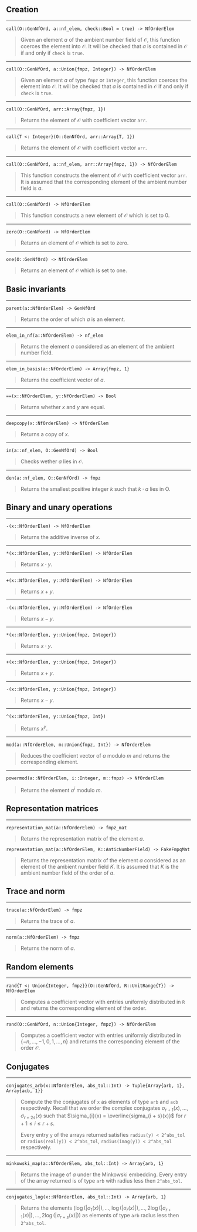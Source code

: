 <!-- Generated by Docile.jl -->

## Creation

<a name="call(O::Hecke.GenNfOrd, a::Nemo.nf_elem, check::Bool) at /home/thofmann/.julia/v0.4/Hecke/src/NfMaximalOrder/GenNfOrd.jl:156"></a>

---

```
call(O::GenNfOrd, a::nf_elem, check::Bool = true) -> NfOrderElem
```

> Given an element $a$ of the ambient number field of $\mathcal O$, this function coerces the element into $\mathcal O$. It will be checked that $a$ is contained in $\mathcal O$ if and only if `check` is `true`.


<a name="call(O::Hecke.GenNfOrd, a::Union{Integer,Nemo.fmpz}) at /home/thofmann/.julia/v0.4/Hecke/src/NfMaximalOrder/GenNfOrd.jl:174"></a>

---

```
call(O::GenNfOrd, a::Union{fmpz, Integer}) -> NfOrderElem
```

> Given an element $a$ of type `fmpz` or `Integer`, this function coerces the element into $\mathcal O$. It will be checked that $a$ is contained in $\mathcal O$ if and only if `check` is `true`.


<a name="call(O::Hecke.GenNfOrd, arr::Array{Nemo.fmpz,1}) at /home/thofmann/.julia/v0.4/Hecke/src/NfMaximalOrder/GenNfOrd.jl:184"></a>

---

```
call(O::GenNfOrd, arr::Array{fmpz, 1})
```

> Returns the element of $\mathcal O$ with coefficient vector `arr`.


<a name="call{T<:Integer}(O::Hecke.GenNfOrd, arr::Array{T<:Integer,1}) at /home/thofmann/.julia/v0.4/Hecke/src/NfMaximalOrder/GenNfOrd.jl:194"></a>

---

```
call{T <: Integer}(O::GenNfOrd, arr::Array{T, 1})
```

> Returns the element of $\mathcal O$ with coefficient vector `arr`.


<a name="call(O::Hecke.GenNfOrd, a::Nemo.nf_elem, arr::Array{Nemo.fmpz,1}) at /home/thofmann/.julia/v0.4/Hecke/src/NfMaximalOrder/GenNfOrd.jl:206"></a>

---

```
call(O::GenNfOrd, a::nf_elem, arr::Array{fmpz, 1}) -> NfOrderElem
```

> This function constructs the element of $\mathcal O$ with coefficient vector `arr`. It is assumed that the corresponding element of the ambient number field is $a$.


<a name="call(O::Hecke.GenNfOrd) at /home/thofmann/.julia/v0.4/Hecke/src/NfMaximalOrder/GenNfOrd.jl:216"></a>

---

```
call(O::GenNfOrd) -> NfOrderElem
```

> This function constructs a new element of $\mathcal O$ which is set to $0$.


<a name="zero(O::Hecke.GenNfOrd) at /home/thofmann/.julia/v0.4/Hecke/src/NfMaximalOrder/GenNfOrd.jl:379"></a>

---

```
zero(O::GenNford) -> NfOrderElem
```

> Returns an element of $\mathcal O$ which is set to zero.


<a name="one(O::Hecke.GenNfOrd) at /home/thofmann/.julia/v0.4/Hecke/src/NfMaximalOrder/GenNfOrd.jl:387"></a>

---

```
one(O::GenNfOrd) -> NfOrderElem
```

> Returns an element of $\mathcal O$ which is set to one.


## Basic invariants

<a name="parent(a::Hecke.NfOrderElem) at /home/thofmann/.julia/v0.4/Hecke/src/NfMaximalOrder/GenNfOrd.jl:231"></a>

---

```
parent(a::NfOrderElem) -> GenNfOrd
```

> Returns the order of which $a$ is an element.


<a name="elem_in_nf(a::Hecke.NfOrderElem) at /home/thofmann/.julia/v0.4/Hecke/src/NfMaximalOrder/GenNfOrd.jl:240"></a>

---

```
elem_in_nf(a::NfOrderElem) -> nf_elem
```

> Returns the element $a$ considered as an element of the ambient number field.


<a name="elem_in_basis(a::Hecke.NfOrderElem) at /home/thofmann/.julia/v0.4/Hecke/src/NfMaximalOrder/GenNfOrd.jl:253"></a>

---

```
elem_in_basis(a::NfOrderElem) -> Array{fmpz, 1}
```

> Returns the coefficient vector of $a$.


<a name="==(x::Hecke.NfOrderElem, y::Hecke.NfOrderElem) at /home/thofmann/.julia/v0.4/Hecke/src/NfMaximalOrder/GenNfOrd.jl:287"></a>

---

```
==(x::NfOrderElem, y::NfOrderElem) -> Bool
```

> Returns whether $x$ and $y$ are equal.


<a name="deepcopy(x::Hecke.NfOrderElem) at /home/thofmann/.julia/v0.4/Hecke/src/NfMaximalOrder/GenNfOrd.jl:303"></a>

---

```
deepcopy(x::NfOrderElem) -> NfOrderElem
```

> Returns a copy of $x$.


<a name="in(a::Nemo.nf_elem, O::Hecke.GenNfOrd) at /home/thofmann/.julia/v0.4/Hecke/src/NfMaximalOrder/GenNfOrd.jl:341"></a>

---

```
in(a::nf_elem, O::GenNfOrd) -> Bool
```

> Checks wether $a$ lies in $\mathcal O$.


<a name="den(a::Nemo.nf_elem, O::Hecke.GenNfOrd) at /home/thofmann/.julia/v0.4/Hecke/src/NfMaximalOrder/GenNfOrd.jl:358"></a>

---

```
den(a::nf_elem, O::GenNfOrd) -> fmpz
```

> Returns the smallest positive integer $k$ such that $k \cdot a$ lies in O.


## Binary and unary operations

<a name="-(x::Hecke.NfOrderElem) at /home/thofmann/.julia/v0.4/Hecke/src/NfMaximalOrder/GenNfOrd.jl:412"></a>

---

```
-(x::NfOrderElem) -> NfOrderElem
```

> Returns the additive inverse of $x$.


---

```
*(x::NfOrderElem, y::NfOrderElem) -> NfOrderElem
```

> Returns $x \cdot y$.

---

```
+(x::NfOrderElem, y::NfOrderElem) -> NfOrderElem
```

> Returns $x + y$.


<a name="-(x::Hecke.NfOrderElem, y::Hecke.NfOrderElem) at /home/thofmann/.julia/v0.4/Hecke/src/NfMaximalOrder/GenNfOrd.jl:454"></a>

---

```
-(x::NfOrderElem, y::NfOrderElem) -> NfOrderElem
```

> Returns $x - y$.

---

```
*(x::NfOrderElem, y::Union{fmpz, Integer})
```

> Returns $x \cdot y$.

---

```
+(x::NfOrderElem, y::Union{fmpz, Integer})
```

> Returns $x + y$.


<a name="-(x::Hecke.NfOrderElem, y::Union{Integer,Nemo.fmpz}) at /home/thofmann/.julia/v0.4/Hecke/src/NfMaximalOrder/GenNfOrd.jl:500"></a>

---

```
-(x::NfOrderElem, y::Union{fmpz, Integer})
```

> Returns $x - y$.

---

```
^(x::NfOrderElem, y::Union{fmpz, Int})
```

> Returns $x^y$.

---

```
mod(a::NfOrderElem, m::Union{fmpz, Int}) -> NfOrderElem
```

> Reduces the coefficient vector of $a$ modulo $m$ and returns the corresponding element.


<a name="powermod(a::Hecke.NfOrderElem, i::Integer, m::Nemo.fmpz) at /home/thofmann/.julia/v0.4/Hecke/src/NfMaximalOrder/GenNfOrd.jl:600"></a>

---

```
powermod(a::NfOrderElem, i::Integer, m::fmpz) -> NfOrderElem
```

> Returns the element $a^i$ modulo $m$.


## Representation matrices

<a name="representation_mat(a::Hecke.NfOrderElem) at /home/thofmann/.julia/v0.4/Hecke/src/NfMaximalOrder/GenNfOrd.jl:615"></a>

---

```
representation_mat(a::NfOrderElem) -> fmpz_mat
```

> Returns the representation matrix of the element $a$.


<a name="representation_mat(a::Hecke.NfOrderElem, K::Nemo.AnticNumberField) at /home/thofmann/.julia/v0.4/Hecke/src/NfMaximalOrder/GenNfOrd.jl:630"></a>

```
representation_mat(a::NfOrderElem, K::AnticNumberField) -> FakeFmpqMat
```

> Returns the representation matrix of the element $a$ considered as an element of the ambient number field $K$. It is assumed that $K$ is the ambient number field of the order of $a$.


## Trace and norm

<a name="trace(a::Hecke.NfOrderElem) at /home/thofmann/.julia/v0.4/Hecke/src/NfMaximalOrder/GenNfOrd.jl:651"></a>

---

```
trace(a::NfOrderElem) -> fmpz
```

> Returns the trace of $a$.


<a name="norm(a::Hecke.NfOrderElem) at /home/thofmann/.julia/v0.4/Hecke/src/NfMaximalOrder/GenNfOrd.jl:667"></a>

---

```
norm(a::NfOrderElem) -> fmpz
```

> Returns the norm of $a$.


## Random elements

<a name="rand{T<:Union{Integer,Nemo.fmpz}}(O::Hecke.GenNfOrd, R::UnitRange{T<:Union{Integer,Nemo.fmpz}}) at /home/thofmann/.julia/v0.4/Hecke/src/NfMaximalOrder/GenNfOrd.jl:696"></a>

---

```
rand{T <: Union{Integer, fmpz}}(O::GenNfOrd, R::UnitRange{T}) -> NfOrderElem
```

> Computes a coefficient vector with entries uniformly distributed in `R` and returns the corresponding element of the order.


<a name="rand(O::Hecke.GenNfOrd, n::Integer) at /home/thofmann/.julia/v0.4/Hecke/src/NfMaximalOrder/GenNfOrd.jl:714"></a>

---

```
rand(O::GenNfOrd, n::Union{Integer, fmpz}) -> NfOrderElem
```

> Computes a coefficient vector with entries uniformly distributed in $\{-n,\dotsc,-1,0,1,\dotsc,n\}$ and returns the corresponding element of the order $\mathcal O$.


## Conjugates

<a name="conjugates_arb(x::Hecke.NfOrderElem, abs_tol::Int64) at /home/thofmann/.julia/v0.4/Hecke/src/NfMaximalOrder/GenNfOrd.jl:840"></a>

---

```
conjugates_arb(x::NfOrderElem, abs_tol::Int) -> Tuple{Array{arb, 1}, Array{acb, 1}}
```

> Compute the the conjugates of `x` as elements of type `arb` and `acb` respectively. Recall that we order the complex conjugates $\sigma_{r+1}(x),...,\sigma_{r+2s}(x)$ such that $\sigma_{i}(x) = \overline{sigma_{i + s}(x)}$ for $r + 1 \leq i \leq r + s$.
>
> Every entry `y` of the arrays returned satisfies `radius(y) < 2^abs_tol` or `radius(real(y)) < 2^abs_tol`, `radius(imag(y)) < 2^abs_tol` respectively.


<a name="minkowski_map(a::Hecke.NfOrderElem, abs_tol::Int64) at /home/thofmann/.julia/v0.4/Hecke/src/NfMaximalOrder/GenNfOrd.jl:816"></a>

---

```
minkowski_map(a::NfOrderElem, abs_tol::Int) -> Array{arb, 1}
```

> Returns the image of $a$ under the Minkowski embedding. Every entry of the array returned is of type `arb` with radius less then `2^abs_tol`.


<a name="conjugates_log(x::Hecke.NfOrderElem) at /home/thofmann/.julia/v0.4/Hecke/src/NfMaximalOrder/GenNfOrd.jl:854"></a>

---

```
conjugates_log(x::NfOrderElem, abs_tol::Int) -> Array{arb, 1}
```

> Returns the elements $(\log(\lvert \sigma_1(x) \rvert),\dotsc,\log(\lvert\sigma_r(x) \rvert), \dotsc,2\log(\lvert \sigma_{r+1}(x) \rvert),\dotsc, 2\log(\lvert \sigma_{r+s}(x)\rvert))$ as elements of type `arb` radius less then `2^abs_tol`.

